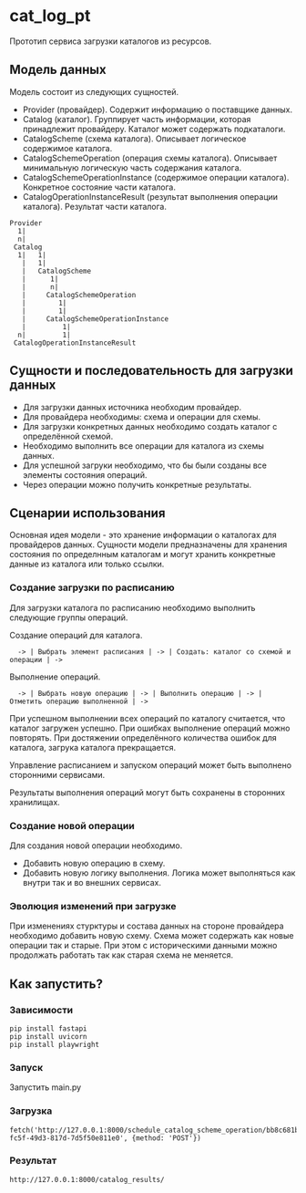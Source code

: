 # cat_log_pt

Прототип сервиса загрузки каталогов из ресурсов.

## Модель данных
Модель состоит из следующих сущностей.

* Provider (провайдер). Содержит информацию о поставщике данных.
* Catalog (каталог). Группирует часть информации, которая принадлежит провайдеру. Каталог может содержать подкаталоги.
* CatalogScheme (схема каталога). Описывает логическое содержимое каталога.
* CatalogSchemeOperation (операция схемы каталога). Описывает минимальную логическую часть содержания каталога.
* CatalogSchemeOperationInstance (содержимое операции каталога). Конкретное состояние части каталога.
* CatalogOperationInstanceResult (результат выполнения операции каталога). Результат части каталога.


```
Provider
  1|
  n|
 Catalog
  1|   1|
   |   1|
   |   CatalogScheme
   |      1|
   |      n|
   |     CatalogSchemeOperation
   |        1|
   |        1|
   |     CatalogSchemeOperationInstance    
   |         1|
  n|         1|
 CatalogOperationInstanceResult
```

## Сущности и последовательность для загрузки данных

* Для загрузки данных источника необходим провайдер.
* Для провайдера необходимы: схема и операции для схемы.
* Для загрузки конкретных данных необходимо создать каталог с определённой схемой.
* Необходимо выполнить все операции для каталога из схемы данных.
* Для успешной загруки необходимо, что бы были созданы все элементы состояния операций.
* Через операции можно получить конкретные результаты.

## Сценарии использования

Основная идея модели - это хранение информации о каталогах для провайдеров данных.
Сущности модели предназначены для хранения состояния по определнным каталогам и
могут хранить конкретные данные из каталога или только ссылки.

### Создание загрузки по расписанию
Для загрузки каталога по расписанию необходимо выполнить следующие группы операций.

Создание операций для каталога.
```
  -> | Выбрать элемент расписания | -> | Создать: каталог со схемой и операции | ->
```

Выполнение операций.
```
  -> | Выбрать новую операцию | -> | Выполнить операцию | -> | Отметить операцию выполненной | ->
```

При успешном выполнении всех операций по каталогу считается, что каталог загружен успешно.
При ошибках выполнение операций можно повторять. 
При достяжении определённого количества ошибок для каталога, загрука каталога прекращается.

Управление расписанием и запуском операций может быть выполнено сторонними сервисами.

Результаты выполнения операций могут быть сохранены в сторонних хранилищах.

### Создание новой операции
Для создания новой операции необходимо.
* Добавить новую операцию в схему.
* Добавить новую логику выполнения. Логика может выполняться как внутри так и во внешних сервисах.

### Эволюция изменений при загрузке
При изменениях стурктуры и состава данных на стороне провайдера необходимо добавить новую схему.
Схема может содержать как новые операции так и старые.
При этом с историческими данными можно продолжать работать так как старая схема не меняется. 

## Как запустить?

### Зависимости
```
pip install fastapi
pip install uvicorn
pip install playwright
```
### Запуск
Запустить main.py

### Загрузка
```
fetch('http://127.0.0.1:8000/schedule_catalog_scheme_operation/bb8c681b-fc5f-49d3-817d-7d5f50e811e0', {method: 'POST'})
```
### Результат
```
http://127.0.0.1:8000/catalog_results/
```
